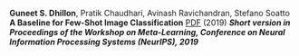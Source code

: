**Guneet S. Dhillon**, Pratik Chaudhari, Avinash Ravichandran, Stefano Soatto
**A Baseline for Few-Shot Image Classification** [PDF](https://arxiv.org/pdf/1909.02729.pdf) (2019)
***Short version in Proceedings of the Workshop on Meta-Learning, Conference on Neural Information Processing Systems (NeurIPS), 2019***

